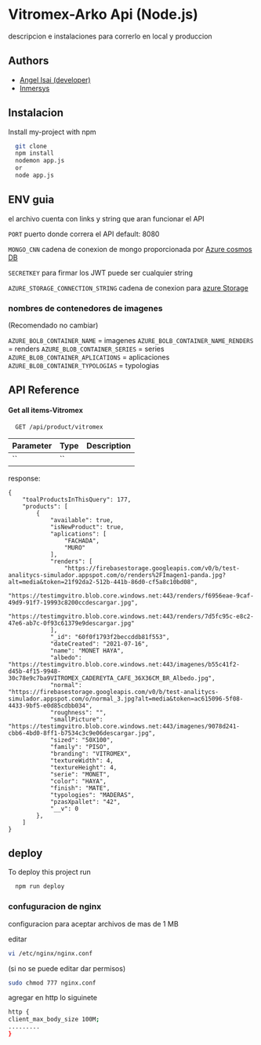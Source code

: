 
# Vitromex-Arko Api (Node.js)

descripcion e instalaciones para correrlo en local y produccion 




## Authors

- [Angel Isai (developer)](https://github.com/AngelIsaiRB)
- [Inmersys](https://www.inmersys.com)


  
## Instalacion

Install my-project with npm

```bash
  git clone
  npm install
  nodemon app.js
  or
  node app.js 
```
    
## ENV guia 

el archivo cuenta con links y string que aran funcionar el API

`PORT` 
 puerto donde correra el API
 default: 8080

`MONGO_CNN`
cadena de conexion de mongo proporcionada por [Azure cosmos DB](https://docs.microsoft.com/es-es/azure/cosmos-db/connect-mongodb-account)

`SECRETKEY`
para firmar los JWT puede ser cualquier string

`AZURE_STORAGE_CONNECTION_STRING`
cadena de conexion para [azure Storage](https://experienceleague.adobe.com/docs/experience-platform/sources/ui-tutorials/create/cloud-storage/blob.html?lang=es) 

### nombres de contenedores de imagenes

(Recomendado no cambiar)

`AZURE_BOLB_CONTAINER_NAME` = imagenes
`AZURE_BOLB_CONTAINER_NAME_RENDERS` = renders
`AZURE_BLOB_CONTAINER_SERIES` = series
`AZURE_BLOB_CONTAINER_APLICATIONS` = aplicaciones
`AZURE_BLOB_CONTAINER_TYPOLOGIAS` = typologias
  

  ## API Reference

#### Get all items-Vitromex

```http
  GET /api/product/vitromex
```


| Parameter | Type     | Description                |
| :-------- | :------- | :------------------------- |
| `` | `` |  |

response:

```
{
    "toalProductsInThisQuery": 177,
    "products": [
        {
            "available": true,
            "isNewProduct": true,
            "aplications": [
                "FACHADA",
                "MURO"
            ],
            "renders": [
                "https://firebasestorage.googleapis.com/v0/b/test-analitycs-simulador.appspot.com/o/renders%2FImagen1-panda.jpg?alt=media&token=21f92da2-512b-441b-86d0-cf5a8c10bd08",
                "https://testimgvitro.blob.core.windows.net:443/renders/f6956eae-9caf-49d9-91f7-19993c8200ccdescargar.jpg",
                "https://testimgvitro.blob.core.windows.net:443/renders/7d5fc95c-e8c2-47e6-ab7c-0f93c61379e9descargar.jpg"
            ],
            "_id": "60f0f1793f2beccddb81f553",
            "dateCreated": "2021-07-16",
            "name": "MONET HAYA",
            "albedo": "https://testimgvitro.blob.core.windows.net:443/imagenes/b55c41f2-d45b-4f15-9948-30c78e9c7ba9VITROMEX_CADEREYTA_CAFE_36X36CM_BR_Albedo.jpg",
            "normal": "https://firebasestorage.googleapis.com/v0/b/test-analitycs-simulador.appspot.com/o/normal_3.jpg?alt=media&token=ac615096-5f08-4433-9bf5-e0d85cdbb034",
            "roughness": "",
            "smallPicture": "https://testimgvitro.blob.core.windows.net:443/imagenes/9078d241-cbb6-4bd0-8ff1-b7534c3c9e06descargar.jpg",
            "sized": "50X100",
            "family": "PISO",
            "branding": "VITROMEX",
            "textureWidth": 4,
            "textureHeight": 4,
            "serie": "MONET",
            "color": "HAYA",
            "finish": "MATE",
            "typologies": "MADERAS",
            "pzasXpallet": "42",
            "__v": 0
        },
    ]
}
```

## deploy

To deploy this project run

```bash
  npm run deploy
```

### confuguracion de nginx

configuracion para aceptar archivos de mas de 1 MB


editar 

```bash
vi /etc/nginx/nginx.conf
```
(si no se puede editar dar permisos)
```bash
sudo chmod 777 nginx.conf
```

agregar en http lo siguinete
```bash
http {
client_max_body_size 100M;
.........
}
```

  
